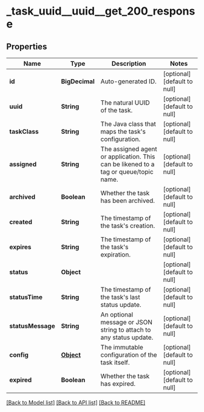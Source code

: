 # _task_uuid__uuid__get_200_response
## Properties

| Name | Type | Description | Notes |
|------------ | ------------- | ------------- | -------------|
| **id** | **BigDecimal** | Auto-generated ID. | [optional] [default to null] |
| **uuid** | **String** | The natural UUID of the task. | [optional] [default to null] |
| **taskClass** | **String** | The Java class that maps the task&#39;s configuration. | [optional] [default to null] |
| **assigned** | **String** | The assigned agent or application. This can be likened to a tag or queue/topic name. | [optional] [default to null] |
| **archived** | **Boolean** | Whether the task has been archived. | [optional] [default to null] |
| **created** | **String** | The timestamp of the task&#39;s creation. | [optional] [default to null] |
| **expires** | **String** | The timestamp of the task&#39;s expiration. | [optional] [default to null] |
| **status** | **Object** |  | [optional] [default to null] |
| **statusTime** | **String** | The timestamp of the task&#39;s last status update. | [optional] [default to null] |
| **statusMessage** | **String** | An optional message or JSON string to attach to any status update. | [optional] [default to null] |
| **config** | [**Object**](.md) | The immutable configuration of the task itself. | [optional] [default to null] |
| **expired** | **Boolean** | Whether the task has expired. | [optional] [default to null] |

[[Back to Model list]](../README.md#documentation-for-models) [[Back to API list]](../README.md#documentation-for-api-endpoints) [[Back to README]](../README.md)

